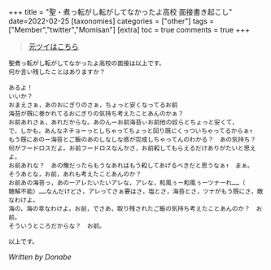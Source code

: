+++
title = "聖・煮っ転がし転がしてなかったよ高校 面接書き起こし"
date=2022-02-25
[taxonomies]
categories = ["other"]
tags = ["Member","twitter","Momisan"]
[extra]
toc = true
comments = true
+++

>[元ツイはこちら](https://twitter.com/momijitps/status/1358751022131281923)

```
聖煮っ転がし転がしてなかったよ高校の面接は以上です。
何か言い残したことはありますか？

あるよ！
いいか？
おまえさぁ，あのおにぎりのさぁ，ちょっと安くなってるお前
海苔が既に巻かれてるおにぎりの気持ち考えたことあんのかぁ？
お前あれさぁ，あれだからな。あのんーお前海苔ぃお前他の奴らとちょっと安くて，
で，しかも，あんなネチョーっとしちゃってちょっと回り既にくっついちゃってるからぁ↑
もう既にあのー海苔とご飯のあのしなしな感が完成しちゃってんのわかる？　あの気持ち？
何がフードロスだよ。お前フードロスなんかさ，お前殺してもらえるだけありがたいと思えよ。
お前あれな？　あの俺だったらもうなあれはもう殺してあげるべきだと思うなぁ↑　まぁ。
そうあとな，お前，あれも考えたことあんのか？
お前あの海苔っ，あのーアレたいたいアレな，アレな，和風ぅー和風ぅーツナーれ……（
聴解不能）……なんだけどさ，アレってさぁ要はさ，塩とさ，海苔とさ，ツナがもう既にさ，敵なわけよ。
海の，海の幸なわけよ。お前，でさあ，取り残されたご飯の気持ち考えたことあんのか？　お前。
そういうところだからな？　お前。

以上です。
```

_Written by Donabe_
